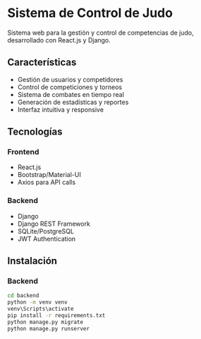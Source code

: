 # Sistema de Control de Judo

Sistema web para la gestión y control de competencias de judo, desarrollado con React.js y Django.

## Características

- Gestión de usuarios y competidores
- Control de competiciones y torneos
- Sistema de combates en tiempo real
- Generación de estadísticas y reportes
- Interfaz intuitiva y responsive

## Tecnologías

### Frontend
- React.js
- Bootstrap/Material-UI
- Axios para API calls

### Backend
- Django
- Django REST Framework
- SQLite/PostgreSQL
- JWT Authentication

## Instalación

### Backend
```bash
cd backend
python -m venv venv
venv\Scripts\activate
pip install -r requirements.txt
python manage.py migrate
python manage.py runserver